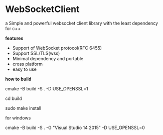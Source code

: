 # WebSocketClient #

a Simple and powerful websocket client library with the least dependency for c++


**features**
   - Support of WebSocket protocol(RFC 6455) 
   - Support SSL/TLS(wss)  
   - Minimal dependency and portable
   - cross platform
   - easy to use
   
**how to build**

cmake -B build -S . -D USE_OPENSSL=1

cd build

sudo make install

for windows

cmake -B build -S . -G "Visual Studio 14 2015" -D USE_OPENSSL=0
